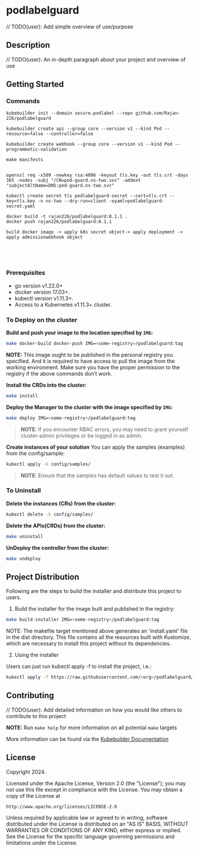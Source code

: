 # podlabelguard
// TODO(user): Add simple overview of use/purpose

## Description
// TODO(user): An in-depth paragraph about your project and overview of use

## Getting Started

### Commands
```
kubebuilder init --domain secure.podlabel --repo github.com/Rajan-226/podlabelguard

kubebuilder create api --group core --version v1 --kind Pod --resource=false --controller=false

kubebuilder create webhook --group core --version v1 --kind Pod --programmatic-validation

make manifests


openssl req -x509 -newkey rsa:4096 -keyout tls.key -out tls.crt -days 365 -nodes -subj "/CN=pod-guard.ns-two.svc" -addext "subjectAltName=DNS:pod-guard.ns-two.svc"

kubectl create secret tls podlabelguard-secret --cert=tls.crt --key=tls.key -n ns-two --dry-run=client -oyaml>podlabelguard-secret.yaml

docker build -t rajan226/podlabelguard:0.1.1 .
docker push rajan226/podlabelguard:0.1.1

build docker image -> apply k8s secret object-> apply deployment -> apply admissionwebhook object





```


### Prerequisites
- go version v1.22.0+
- docker version 17.03+.
- kubectl version v1.11.3+.
- Access to a Kubernetes v1.11.3+ cluster.

### To Deploy on the cluster
**Build and push your image to the location specified by `IMG`:**

```sh
make docker-build docker-push IMG=<some-registry>/podlabelguard:tag
```

**NOTE:** This image ought to be published in the personal registry you specified.
And it is required to have access to pull the image from the working environment.
Make sure you have the proper permission to the registry if the above commands don’t work.

**Install the CRDs into the cluster:**

```sh
make install
```

**Deploy the Manager to the cluster with the image specified by `IMG`:**

```sh
make deploy IMG=<some-registry>/podlabelguard:tag
```

> **NOTE**: If you encounter RBAC errors, you may need to grant yourself cluster-admin
privileges or be logged in as admin.

**Create instances of your solution**
You can apply the samples (examples) from the config/sample:

```sh
kubectl apply -k config/samples/
```

>**NOTE**: Ensure that the samples has default values to test it out.

### To Uninstall
**Delete the instances (CRs) from the cluster:**

```sh
kubectl delete -k config/samples/
```

**Delete the APIs(CRDs) from the cluster:**

```sh
make uninstall
```

**UnDeploy the controller from the cluster:**

```sh
make undeploy
```

## Project Distribution

Following are the steps to build the installer and distribute this project to users.

1. Build the installer for the image built and published in the registry:

```sh
make build-installer IMG=<some-registry>/podlabelguard:tag
```

NOTE: The makefile target mentioned above generates an 'install.yaml'
file in the dist directory. This file contains all the resources built
with Kustomize, which are necessary to install this project without
its dependencies.

2. Using the installer

Users can just run kubectl apply -f <URL for YAML BUNDLE> to install the project, i.e.:

```sh
kubectl apply -f https://raw.githubusercontent.com/<org>/podlabelguard/<tag or branch>/dist/install.yaml
```

## Contributing
// TODO(user): Add detailed information on how you would like others to contribute to this project

**NOTE:** Run `make help` for more information on all potential `make` targets

More information can be found via the [Kubebuilder Documentation](https://book.kubebuilder.io/introduction.html)

## License

Copyright 2024.

Licensed under the Apache License, Version 2.0 (the "License");
you may not use this file except in compliance with the License.
You may obtain a copy of the License at

    http://www.apache.org/licenses/LICENSE-2.0

Unless required by applicable law or agreed to in writing, software
distributed under the License is distributed on an "AS IS" BASIS,
WITHOUT WARRANTIES OR CONDITIONS OF ANY KIND, either express or implied.
See the License for the specific language governing permissions and
limitations under the License.

